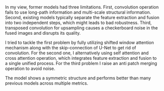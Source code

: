 In my view, former models had three limitations. First, convolution operation fails to use long-path information and multi-scale structural information. Second, existing models typically separate the feature extraction and fusion into two independent steps, which might leads to bad robustness. Third, transposed convolution for upsampling causes a checkerboard noise in the fused images and disrupts its quality.

I tried to tackle the first problem by fully utilizing shifted window attention mechanism along with the skip-connection of U-Net to get rid of convolution. For the second one, I alternatively using self attention and cross attention operation, which integrates feature extraction and fusion to a single unified process. For the third problem I raise an anti patch merging operation to avoid noise.

The model shows a symmetric structure and performs better than many previous models across multiple metrics. 
